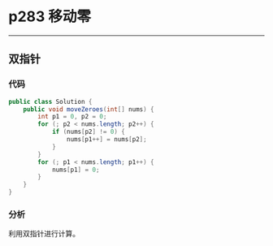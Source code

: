 # p283 移动零
---

## 双指针

### 代码

```java
public class Solution {
    public void moveZeroes(int[] nums) {
        int p1 = 0, p2 = 0;
        for (; p2 < nums.length; p2++) {
            if (nums[p2] != 0) {
                nums[p1++] = nums[p2];
            }
        }
        for (; p1 < nums.length; p1++) {
            nums[p1] = 0;
        }
    }
}
```

### 分析

利用双指针进行计算。
